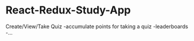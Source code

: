 # React-Redux-Study-App

Create/View/Take Quiz
-accumulate points for taking a quiz
-leaderboards
-...
